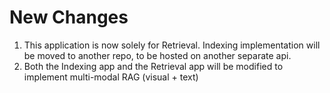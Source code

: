 # New Changes

1. This application is now solely for Retrieval. Indexing implementation will be moved to another repo, to be hosted on another separate api.
2. Both the Indexing app and the Retrieval app will be modified to implement multi-modal RAG (visual + text)




